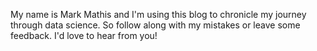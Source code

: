 My name is Mark Mathis and I'm using this blog to chronicle my journey through data science. 
So follow along with my mistakes or leave some feedback. 
I'd love to hear from you!
